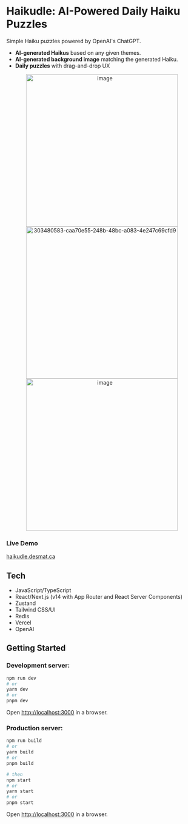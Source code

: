 # Haikudle: AI-Powered Daily Haiku Puzzles

Simple Haiku puzzles powered by OpenAI's ChatGPT.

- **AI-generated Haikus** based on any given themes.
- **AI-generated background image** matching the generated Haiku.
- **Daily puzzles** with drag-and-drop UX

<p align="center">
  <img height="400" alt="image" src="https://github.com/desmat/haiku/assets/3298837/d3063391-bc90-47e7-b034-d7fc2814c271">
  <img height="400" alt="303480583-caa70e55-248b-48bc-a083-4e247c69cfd9" src="https://github.com/desmat/haiku/assets/3298837/c364d8e1-fef5-4505-978f-09f15afe9123">
  <img height="400" alt="image" src="https://github.com/desmat/haiku/assets/3298837/6bc7ba2b-8552-42da-ac61-98a3d38e9b19">
</p>

### Live Demo

[haikudle.desmat.ca](https://haikudle.desmat.ca)

## Tech

- JavaScript/TypeScript
- React/Next.js (v14 with App Router and React Server Components)
- Zustand
- Tailwind CSS/UI
- Redis
- Vercel
- OpenAI


## Getting Started

### Development server:

```bash
npm run dev
# or
yarn dev
# or
pnpm dev
```

Open [http://localhost:3000](http://localhost:3000) in a browser.


### Production server:

```bash
npm run build
# or
yarn build
# or
pnpm build

# then 
npm start
# or
yarn start
# or
pnpm start
```

Open [http://localhost:3000](http://localhost:3000) in a browser.
